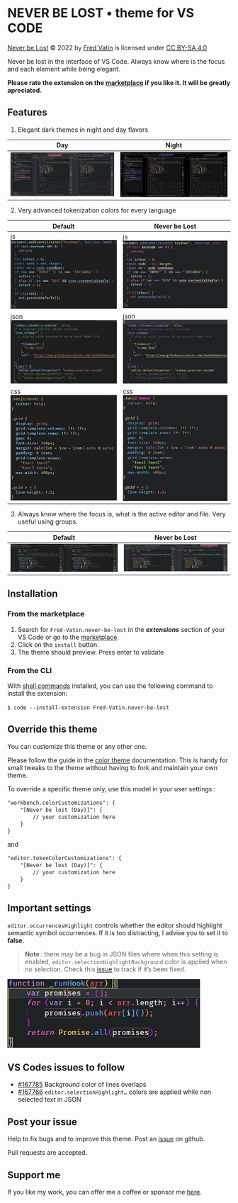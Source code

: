 # NEVER BE LOST • theme for VS CODE

[Never be Lost](https://github.com/Fred-Vatin/never-be-lost) © 2022 by [Fred Vatin](https://github.com/Fred-Vatin) is licensed under [CC BY-SA 4.0](http://creativecommons.org/licenses/by-sa/4.0/?ref=chooser-v1)

Never be lost in the interface of VS Code. Always know where is the focus and each element while being elegant.

**Please rate the extension on the [marketplace](https://marketplace.visualstudio.com/items?itemName=Fred-Vatin.never-be-lost) if you like it. It will be greatly apreciated.**

## Features

1. Elegant dark themes in night and day flavors

| Day                                                          | Night                                                     |
| ------------------------------------------------------------ | --------------------------------------------------------- |
| ![overview default](ressources/screenshots/overview-day.png) | ![Night theme](ressources/screenshots/overview-night.png) |

2. Very advanced tokenization colors for every language

| Default                                                      | Never be Lost                                          |
| ------------------------------------------------------------ | ------------------------------------------------------ |
| js![js default](ressources/screenshots/js-default.png)       | js![js theme](ressources/screenshots/js-day.png)       |
| json![json default](ressources/screenshots/json-default.png) | json![json theme](ressources/screenshots/json-day.png) |
| css![css default](ressources/screenshots/css-default.png)    | css![css theme](ressources/screenshots/css-day.png)    |

3. Always know where the focus is, what is the active editor and file. Very useful using groups.

| Default                                                    | Never be Lost                                        |
| ---------------------------------------------------------- | ---------------------------------------------------- |
| ![focus default](ressources/screenshots/focus-default.png) | ![focus theme](ressources/screenshots/focus-day.png) |

## Installation

### From the marketplace

1. Search for `Fred-Vatin.never-be-lost` in the _**extensions**_ section of your VS Code or go to the [marketplace](https://marketplace.visualstudio.com/items?itemName=Fred-Vatin.never-be-lost&ssr=false#overview).
2. Click on the `install` button.
3. The theme should preview. Press enter to validate

### From the CLI

With [shell commands](https://code.visualstudio.com/docs/editor/command-line) installed, you can use the following command to install the extension:

`$ code --install-extension Fred-Vatin.never-be-lost`

## Override this theme

You can customize this theme or any other one.

Please follow the guide in the [color theme](https://code.visualstudio.com/api/extension-guides/color-theme) documentation. This is handy for small tweaks to the theme without having to fork and maintain your own theme.

To override a specific theme only, use this model in your user settings :

```jsonc
"workbench.colorCustomizations": {
	"[Never be lost (Day)]": {
		// your customization here
	}
}
```

and

```jsonc
"editor.tokenColorCustomizations": {
	"[Never be lost (Day)]": {
		// your customization here
	}
}
```

## Important settings

`editor.occurrencesHighlight` controls whether the editor should highlight semantic symbol occurrences. If it is too distracting, I advise you to set it to **false**.

> **Note** : there may be a bug in JSON files where when this setting is enabled, `editor.selectionHighlightBackground` color is applied when no selection. Check this [issue](https://github.com/microsoft/vscode/issues/167766) to track if it’s been fixed.

![screenshot](ressources/screenshots/editor.occurrencesHighlight.png)

## VS Codes issues to follow

- [#167785](https://github.com/microsoft/vscode/issues/167785) Background color of lines overlaps
- [#167766](https://github.com/microsoft/vscode/issues/167766) `editor.selectionHighlight…` colors are applied while non selected text in JSON

## Post your issue

Help to fix bugs and to improve this theme. Post an [issue](https://github.com/Fred-Vatin/never-be-lost/issues) on github.

Pull requests are accepted.

## Support me

If you like my work, you can offer me a coffee or sponsor me [here](https://github.com/sponsors/Fred-Vatin).
